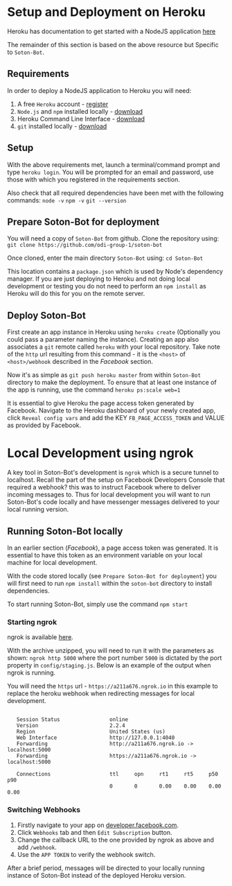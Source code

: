 # Setup and Deployment on Heroku

Heroku has documentation to get started with a NodeJS application [here](https://devcenter.heroku.com/articles/getting-started-with-nodejs#introduction)

The remainder of this section is based on the above resource but Specific to ```Soton-Bot```.

## Requirements

In order to deploy a NodeJS application to Heroku you will need:

1. A free ```Heroku``` account - [register](https://signup.heroku.com/dc)
2. ```Node.js``` and ```npm``` installed locally - [download](https://nodejs.org/en/download/)
3. Heroku Command Line Interface - [download](https://devcenter.heroku.com/articles/getting-started-with-nodejs#set-up)
4. ```git``` installed locally - [download](https://git-scm.com/downloads)    
    
## Setup

With the above requirements met, launch a terminal/command prompt and type ```heroku login```. 
You will be prompted for an email and password, use those with which you registered in the requirements section.
 
Also check that all required dependencies have been met with the following commands:
```node -v```
```npm -v```
```git --version```

## Prepare Soton-Bot for deployment

You will need a copy of ```Soton-Bot``` from github. Clone the repository using:
```git clone https://github.com/odi-group-1/soton-bot```

Once cloned, enter the main directory ```Soton-Bot``` using: ```cd Soton-Bot```

This location contains a ```package.json``` which is used by Node's dependency manager.
If you are just deploying to Heroku and not doing local development or testing you do not
need to perform an ```npm install``` as Heroku will do this for you on the remote server.

## Deploy Soton-Bot

First create an app instance in Heroku using ```heroku create``` (Optionally you could 
pass a parameter naming the instance). Creating an app also associates a ```git``` remote
called ```heroku``` with your local repository. Take note of the ```http``` url resulting
from this command - it is the ```<host>``` of ```<host>/webhook``` described in the 
_Facebook_ section.

Now it's as simple as ```git push heroku master``` from within ```Soton-Bot``` directory
to make the deployment. To ensure that at least one instance of the app is running, use
the command ```heroku ps:scale web=1```

It is essential to give Heroku the page access token generated by Facebook. Navigate to the
Heroku dashboard of your newly created app, click ```Reveal config vars``` and add the KEY
```FB_PAGE_ACCESS_TOKEN``` and VALUE as provided by Facebook.


# Local Development using ngrok

A key tool in Soton-Bot's development is ```ngrok``` which is a secure tunnel to localhost.
Recall the part of the setup on Facebook Developers Console that required a webhook? this
was to instruct Facebook where to deliver incoming messages to. Thus for local development
you will want to run Soton-Bot's code locally and have messenger messages delivered to
your local running version.

## Running Soton-Bot locally

In an earlier section (_Facebook_), a page access token was generated. It is essential to
have this token as an environment variable on your local machine for local development.

With the code stored locally (see ```Prepare Soton-Bot for deployment```) you will first
need to run ```npm install``` within the ```soton-bot``` directory to install dependencies.

To start running Soton-Bot, simply use the command ```npm start```

### Starting ngrok

ngrok is available [here](https://ngrok.com/download).

With the archive unzipped, you will need to run it with the parameters as shown:
```ngrok http 5000``` where the port number ```5000``` is dictated by the port property 
in ```config/staging.js```. Below is an example of the output when ngrok is running.

You will need the ```https``` url - ```https://a211a676.ngrok.io``` in this example to
replace the heroku webhook when redirecting messages for local development.

```ngrok by @inconshreveable                                                                               (Ctrl+C to quit)
   
   Session Status                online
   Version                       2.2.4
   Region                        United States (us)
   Web Interface                 http://127.0.0.1:4040
   Forwarding                    http://a211a676.ngrok.io -> localhost:5000
   Forwarding                    https://a211a676.ngrok.io -> localhost:5000
   
   Connections                   ttl     opn     rt1     rt5     p50     p90
                                 0       0       0.00    0.00    0.00    0.00
```


### Switching Webhooks

1. Firstly navigate to your app on [developer.facebook.com](https://developers.facebook.com).
2. Click ```Webhooks``` tab and then ```Edit Subscription``` button.
3. Change the callback URL to the one provided by ngrok as above and add ```/webhook```.
4. Use the ```APP TOKEN``` to verify the webhook switch.

After a brief period, messages will be directed to your locally running instance of Soton-Bot
instead of the deployed Heroku version.